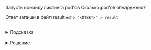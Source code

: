 Запусти команду листинга pod'ов
Сколько pod'ов обнаружено?

Ответ запиши в файл result
`echo "<ОТВЕТ>" > result`

<br>
<details><summary>Подсказка</summary>
<br>

Анализируем количество pod'ов исключительно в namespace default

</details>

<br>
<details><summary>Решение</summary>
<br>

`kubectl get pod`

</details>


